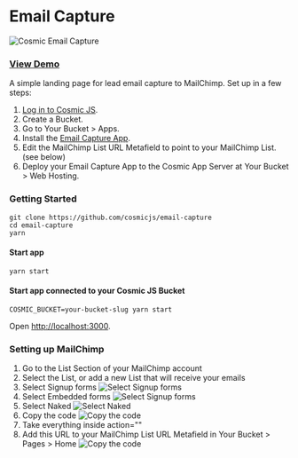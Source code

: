# Email Capture
![Cosmic Email Capture](https://cosmicjs.com/uploads/d41050d0-d140-11e6-8fbd-bf2ca03de273-email-capture.jpg?w=1200)
### [View Demo](https://cosmicjs.com/apps/email-capture/demo)
A simple landing page for lead email capture to MailChimp.  Set up in a few steps:

1. [Log in to Cosmic JS](https://cosmicjs.com).
2. Create a Bucket.
3. Go to Your Bucket > Apps.
4. Install the [Email Capture App](https://cosmicjs.com/apps/email-capture).
5. Edit the MailChimp List URL Metafield to point to your MailChimp List. (see below)
6. Deploy your Email Capture App to the Cosmic App Server at Your Bucket > Web Hosting.

### Getting Started
```
git clone https://github.com/cosmicjs/email-capture
cd email-capture
yarn
```
#### Start app
```
yarn start
```
#### Start app connected to your Cosmic JS Bucket
```
COSMIC_BUCKET=your-bucket-slug yarn start
```
Open [http://localhost:3000](http://localhost:3000).
### Setting up MailChimp
1. Go to the List Section of your MailChimp account
2. Select the List, or add a new List that will receive your emails
3. Select Signup forms
![Select Signup forms](https://cosmicjs.com/uploads/c6627a30-d145-11e6-8fbd-bf2ca03de273-Screen%20Shot%202017-01-02%20at%205.46.44%20PM.png?w=1200)
4. Select Embedded forms
![Select Signup forms](https://cosmicjs.com/uploads/89b38870-d142-11e6-8fbd-bf2ca03de273-mc-2.png?w=1200)
5. Select Naked
![Select Naked](https://cosmicjs.com/uploads/89a111e0-d142-11e6-8fbd-bf2ca03de273-mc-3.png?w=1200)
6. Copy the code
![Copy the code](https://cosmicjs.com/uploads/89c89710-d142-11e6-8fbd-bf2ca03de273-mc-4.png?w=1200)
7. Take everything inside action=""
8. Add this URL to your MailChimp List URL Metafield in Your Bucket > Pages > Home
![Copy the code](https://cosmicjs.com/uploads/2064cdb0-d143-11e6-8fbd-bf2ca03de273-mc-5.png?w=1200)

